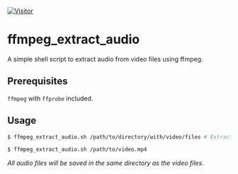 [![Visitor](https://visitor-badge.laobi.icu/badge?page_id=danrynr.ffmpeg_extract_audio)](https://github.com/danrynr/ffmpeg_extract_audio)

# ffmpeg_extract_audio

A simple shell script to extract audio from video files using ffmpeg.

## Prerequisites

`ffmpeg` with `ffprobe` included.

## Usage

```bash
$ ffmpeg_extract_audio.sh /path/to/directory/with/video/files # Extracts audio from all video files in the directory
```

```bash
$ ffmpeg_extract_audio.sh /path/to/video.mp4
```

_All audio files will be saved in the same directory as the video files._
